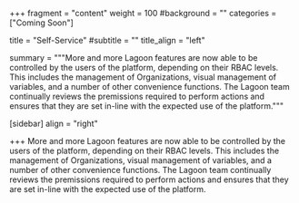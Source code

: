 +++
fragment = "content"
weight = 100
#background = ""
categories = ["Coming Soon"]

title = "Self-Service"
#subtitle = ""
title_align = "left"

summary = """More and more Lagoon features are now able to be controlled by the users of the platform, depending on their RBAC levels. This includes the management of Organizations, visual management of variables, and a number of other convenience functions. The Lagoon team continually reviews the premissions required to perform actions and ensures that they are set in-line with the expected use of the platform."""

[sidebar]
  align = "right"

+++
More and more Lagoon features are now able to be controlled by the users of the platform, depending on their RBAC levels. This includes the management of Organizations, visual management of variables, and a number of other convenience functions. The Lagoon team continually reviews the premissions required to perform actions and ensures that they are set in-line with the expected use of the platform.

